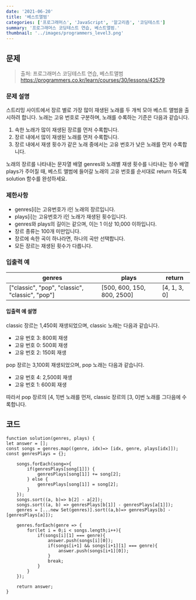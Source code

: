 ```yaml
---
date: '2021-06-20'
title: '베스트앨범'
categories: ['프로그래머스', 'JavaScript', '알고리즘', '코딩테스트']
summary: '프로그래머스 코딩테스트 연습, 베스트앨범.'
thumbnail: '../images/programmers_level3.png'
---
```


## 문제

> 출처: 프로그래머스 코딩테스트 연습, 베스트앨범<br>https://programmers.co.kr/learn/courses/30/lessons/42579

### 문제 설명

스트리밍 사이트에서 장르 별로 가장 많이 재생된 노래를 두 개씩 모아 베스트 앨범을 출시하려 합니다. 노래는 고유 번호로 구분하며, 노래를 수록하는 기준은 다음과 같습니다.

1. 속한 노래가 많이 재생된 장르를 먼저 수록합니다.
2. 장르 내에서 많이 재생된 노래를 먼저 수록합니다.
3. 장르 내에서 재생 횟수가 같은 노래 중에서는 고유 번호가 낮은 노래를 먼저 수록합니다.

노래의 장르를 나타내는 문자열 배열 genres와 노래별 재생 횟수를 나타내는 정수 배열 plays가 주어질 때, 베스트 앨범에 들어갈 노래의 고유 번호를 순서대로 return 하도록 solution 함수를 완성하세요.

### 제한사항

- genres[i]는 고유번호가 i인 노래의 장르입니다.
- plays[i]는 고유번호가 i인 노래가 재생된 횟수입니다.
- genres와 plays의 길이는 같으며, 이는 1 이상 10,000 이하입니다.
- 장르 종류는 100개 미만입니다.
- 장르에 속한 곡이 하나라면, 하나의 곡만 선택합니다.
- 모든 장르는 재생된 횟수가 다릅니다.

### 입출력 예

| genres                                          | plays                      | return       |
| ----------------------------------------------- | -------------------------- | ------------ |
| ["classic", "pop", "classic", "classic", "pop"] | [500, 600, 150, 800, 2500] | [4, 1, 3, 0] |

#### 입출력 예 설명

classic 장르는 1,450회 재생되었으며, classic 노래는 다음과 같습니다.

- 고유 번호 3: 800회 재생
- 고유 번호 0: 500회 재생
- 고유 번호 2: 150회 재생

pop 장르는 3,100회 재생되었으며, pop 노래는 다음과 같습니다.

- 고유 번호 4: 2,500회 재생
- 고유 번호 1: 600회 재생

따라서 pop 장르의 [4, 1]번 노래를 먼저, classic 장르의 [3, 0]번 노래를 그다음에 수록합니다.

## 코드

```
function solution(genres, plays) {
let answer = [];
const songs = genres.map((genre, idx)=> [idx, genre, plays[idx]]);
const genresPlays = {};

    songs.forEach(song=>{
        if(genresPlays[song[1]]) {
            genresPlays[song[1]] += song[2];
        } else {
            genresPlays[song[1]] = song[2];
        }
    });
    songs.sort((a, b)=> b[2] - a[2]);
    songs.sort((a, b) => genresPlays[b[1]] - genresPlays[a[1]]);
    genres = [...new Set(genres)].sort((a,b)=> genresPlays[b] - [genresPlays[a]]);

    genres.forEach(genre => {
        for(let i = 0;i < songs.length;i++){
            if(songs[i][1] === genre){
                answer.push(songs[i][0]);
                if(songs[i+1] && songs[i+1][1] === genre){
                    answer.push(songs[i+1][0]);
                }
                break;
            }
        }
    });

    return answer;
}
```

